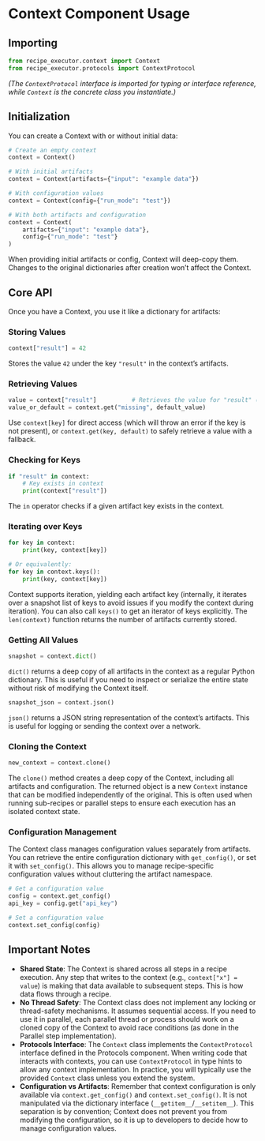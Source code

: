 # Context Component Usage

## Importing

```python
from recipe_executor.context import Context
from recipe_executor.protocols import ContextProtocol
```

_(The `ContextProtocol` interface is imported for typing or interface reference, while `Context` is the concrete class you instantiate.)_

## Initialization

You can create a Context with or without initial data:

```python
# Create an empty context
context = Context()

# With initial artifacts
context = Context(artifacts={"input": "example data"})

# With configuration values
context = Context(config={"run_mode": "test"})

# With both artifacts and configuration
context = Context(
    artifacts={"input": "example data"},
    config={"run_mode": "test"}
)
```

When providing initial artifacts or config, Context will deep-copy them. Changes to the original dictionaries after creation won’t affect the Context.

## Core API

Once you have a Context, you use it like a dictionary for artifacts:

### Storing Values

```python
context["result"] = 42
```

Stores the value `42` under the key `"result"` in the context’s artifacts.

### Retrieving Values

```python
value = context["result"]          # Retrieves the value for "result" (KeyError if missing)
value_or_default = context.get("missing", default_value)
```

Use `context[key]` for direct access (which will throw an error if the key is not present), or `context.get(key, default)` to safely retrieve a value with a fallback.

### Checking for Keys

```python
if "result" in context:
    # Key exists in context
    print(context["result"])
```

The `in` operator checks if a given artifact key exists in the context.

### Iterating over Keys

```python
for key in context:
    print(key, context[key])

# Or equivalently:
for key in context.keys():
    print(key, context[key])
```

Context supports iteration, yielding each artifact key (internally, it iterates over a snapshot list of keys to avoid issues if you modify the context during iteration). You can also call `keys()` to get an iterator of keys explicitly. The `len(context)` function returns the number of artifacts currently stored.

### Getting All Values

```python
snapshot = context.dict()
```

`dict()` returns a deep copy of all artifacts in the context as a regular Python dictionary. This is useful if you need to inspect or serialize the entire state without risk of modifying the Context itself.

```python
snapshot_json = context.json()
```

`json()` returns a JSON string representation of the context’s artifacts. This is useful for logging or sending the context over a network.

### Cloning the Context

```python
new_context = context.clone()
```

The `clone()` method creates a deep copy of the Context, including all artifacts and configuration. The returned object is a new `Context` instance that can be modified independently of the original. This is often used when running sub-recipes or parallel steps to ensure each execution has an isolated context state.

### Configuration Management

The Context class manages configuration values separately from artifacts. You can retrieve the entire configuration dictionary with `get_config()`, or set it with `set_config()`. This allows you to manage recipe-specific configuration values without cluttering the artifact namespace.

```python
# Get a configuration value
config = context.get_config()
api_key = config.get("api_key")

# Set a configuration value
context.set_config(config)
```

## Important Notes

- **Shared State**: The Context is shared across all steps in a recipe execution. Any step that writes to the context (e.g., `context["x"] = value`) is making that data available to subsequent steps. This is how data flows through a recipe.
- **No Thread Safety**: The Context class does not implement any locking or thread-safety mechanisms. It assumes sequential access. If you need to use it in parallel, each parallel thread or process should work on a cloned copy of the Context to avoid race conditions (as done in the Parallel step implementation).
- **Protocols Interface**: The `Context` class implements the `ContextProtocol` interface defined in the Protocols component. When writing code that interacts with contexts, you can use `ContextProtocol` in type hints to allow any context implementation. In practice, you will typically use the provided `Context` class unless you extend the system.
- **Configuration vs Artifacts**: Remember that context configuration is only available via `context.get_config()` and `context.set_config()`. It is not manipulated via the dictionary interface (`__getitem__`/`__setitem__`). This separation is by convention; Context does not prevent you from modifying the configuration, so it is up to developers to decide how to manage configuration values.
